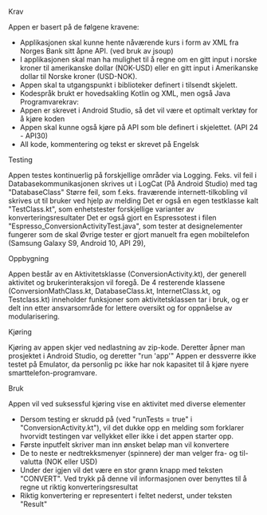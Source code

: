 Krav

Appen er basert på de følgene kravene: 
- Applikasjonen skal kunne hente nåværende kurs i form av XML fra Norges Bank sitt åpne API. (ved bruk av jsoup)
- I applikasjonen skal man ha mulighet til å regne om en gitt input i norske kroner til amerikanske dollar (NOK-USD) eller en gitt input i Amerikanske dollar til Norske kroner (USD-NOK).
- Appen skal ta utgangspunkt i biblioteker definert i tilsendt skjelett.
- Kodespråk brukt er hovedsakling Kotlin og XML, men også Java
Programvarekrav:
- Appen er skrevet i Android Studio, så det vil være et optimalt verktøy for å kjøre koden
- Appen skal kunne også kjøre på API som ble definert i skjelettet. (API 24 - API30)
- All kode, kommentering og tekst er skrevet på Engelsk

Testing

Appen testes kontinuerlig på forskjellige områder via Logging.
Feks. vil feil i Databasekommunikasjonen skrives ut i LogCat (På Android Studio) med tag "DatabaseClass"
Større feil, som f.eks. fraværende internett-tilkobling vil skrives ut til bruker ved hjelp av melding
Det er også en egen testklasse kalt "TestClass.kt", som enhetstester forskjellige varianter av konverteringsresultater
Det er også gjort en Espressotest i filen "Espresso_ConversionActivityTest.java", som tester at designelementer fungerer som de skal
Øvrige tester er gjort manuelt fra egen mobiltelefon (Samsung Galaxy S9, Android 10, API 29), 

Oppbygning

Appen består av en Aktivitetsklasse (ConversionActivity.kt), der generell aktivitet og brukerinteraksjon vil foregå.
De 4 resterende klassene (ConversionMathClass.kt, DatabaseClass.kt, InternetClass.kt, og Testclass.kt) inneholder funksjoner som aktivitetsklassen tar i bruk,
og er delt inn etter ansvarsområde for lettere oversikt og for oppnåelse av modularisering.

Kjøring

Kjøring av appen skjer ved nedlastning av zip-kode.
Deretter åpner man prosjektet i Android Studio, og deretter "run 'app'"
Appen er dessverre ikke testet på Emulator, da personlig pc ikke har nok kapasitet til å kjøre nyere
smarttelefon-programvare.

Bruk

Appen vil ved suksessful kjøring vise en aktivitet med diverse elementer
- Dersom testing er skrudd på (ved "runTests = true" i "ConversionActivity.kt"), 
  vil det dukke opp en melding som forklarer hvorvidt testingen var vellykket eller ikke i det appen starter opp.
- Første inputfelt skriver man inn ønsket beløp man vil konvertere
- De to neste er nedtrekksmenyer (spinnere) der man velger fra- og til-valutta (NOK eller USD)
- Under der igjen vil det være en stor grønn knapp med teksten "CONVERT". Ved trykk på denne vil informasjonen over benyttes til å regne ut riktig konverteringsresultat
- Riktig konvertering er representert i feltet nederst, under teksten "Result"
